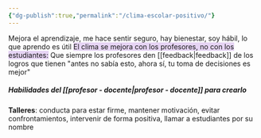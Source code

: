 ```yaml
---
{"dg-publish":true,"permalink":"/clima-escolar-positivo/"}
---
```


Mejora el aprendizaje, me hace sentir seguro, hay bienestar, soy hábil, lo que aprendo es útil
<span style="background:rgba(136, 49, 204, 0.2)">El clima se mejora con los profesores, no con los estudiantes:</span> Que siempre los profesores den [[feedback\|feedback]] de los logros que tienen "antes no sabía esto, ahora sí, tu toma de decisiones es mejor"
##### Habilidades del [[profesor - docente\|profesor - docente]] para crearlo
**Talleres**: conducta para estar firme, mantener motivación, evitar confrontamientos, intervenir de forma positiva, llamar a estudiantes por su nombre